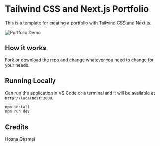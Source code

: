 # Tailwind CSS and Next.js Portfolio

This is a template for creating a portfolio with Tailwind CSS and Next.js.

![Portfolio Demo](demo/demo.gif)

## How it works

Fork or download the repo and change whatever you need to change for your needs.

## Running Locally

Can run the application in VS Code or a terminal and it will be available at `http://localhost:3000`.

```bash
npm install
npm run dev
```

## Credits
Hosna Qasmei

